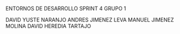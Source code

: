 ENTORNOS DE DESARROLLO SPRINT 4 GRUPO 1

DAVID YUSTE NARANJO
ANDRES JIMENEZ LEVA
MANUEL JIMENEZ MOLINA
DAVID HEREDIA TARTAJO
